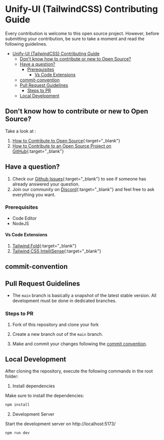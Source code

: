 # Unify-UI (TailwindCSS) Contributing Guide
Every contribution is welcome to this open source project. However, before submitting your contribution, be sure to take a moment and read the following guidelines.

- [Unify-UI (TailwindCSS) Contributing Guide](#unify-ui-tailwindcss-contributing-guide)
  - [Don't know how to contribute or new to Open Source?](#dont-know-how-to-contribute-or-new-to-open-source)
  - [Have a question?](#have-a-question)
    - [Prerequisites](#prerequisites)
      - [Vs Code Extensions](#vs-code-extensions)
  - [commit-convention](#commit-convention)
  - [Pull Request Guidelines](#pull-request-guidelines)
    - [Steps to PR](#steps-to-pr)
  - [Local Development](#local-development)


## Don't know how to contribute or new to Open Source?

Take a look at :
1. [How to Contribute to Open Source](https://opensource.guide/how-to-contribute/){:target="_blank"}
2. [How to Contribute to an Open Source Project on GitHub](https://egghead.io/courses/how-to-contribute-to-an-open-source-project-on-github){:target="_blank"}

## Have a question?

1. Check our [Github Issues](){:target="_blank"} to see if someone has already answered your question.
2. Join our community on [Discord](){:target="_blank"} and feel free to ask everything you want.


### Prerequisites

- Code Editor
- NodeJS

#### Vs Code Extensions

1. [Tailwind Fold](https://marketplace.visualstudio.com/items?itemName=stivo.tailwind-fold){:target="_blank"}
2. [Tailwind CSS IntelliSense](https://marketplace.visualstudio.com/items?itemName=bradlc.vscode-tailwindcss){:target="_blank"}


## commit-convention



## Pull Request Guidelines

- The `main` branch is basically a snapshot of the latest stable version. All development must be done in dedicated branches.


### Steps to PR

1. Fork of this repository and clone your fork

2. Create a new branch out of the `main` branch.

3. Make and commit your changes following the
   [commit convention](CONTRIBUTING.MD#commit-convention).
   
## Local Development

After cloning the repository, execute the following commands in the root folder:

1. Install dependencies

Make sure to install the dependencies:

```bash
npm install
```

2. Development Server

Start the development server on http://localhost:5173/

```bash
npm run dev
```